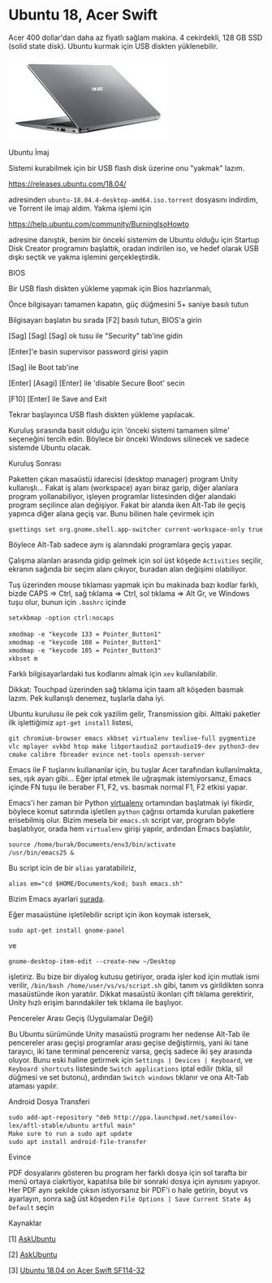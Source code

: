 # Ubuntu 18, Acer Swift

Acer 400 dollar'dan daha az fiyatlı sağlam makina. 4 cekirdekli, 128
GB SSD (solid state disk). Ubuntu kurmak için USB diskten
yüklenebilir.

![](acerswift.jpg)

Ubuntu İmaj

Sistemi kurabilmek için bir USB flash disk üzerine onu "yakmak" lazım.

https://releases.ubuntu.com/18.04/

adresinden `ubuntu-18.04.4-desktop-amd64.iso.torrent` dosyasını
indirdim, ve Torrent ile imajı aldım. Yakma işlemi için

https://help.ubuntu.com/community/BurningIsoHowto

adresine danıştık, benim bir önceki sistemim de Ubuntu olduğu için
Startup Disk Creator programını başlattık, oradan indirilen iso, ve
hedef olarak USB dışkı seçtik ve yakma işlemini gerçekleştirdik. 

BIOS

Bir USB flash diskten yükleme yapmak için Bios hazırlanmalı,

Önce bilgisayarı tamamen kapatın, güç düğmesini 5+ saniye basılı tutun

Bilgisayarı başlatın bu sırada [F2] basılı tutun, BIOS'a girin

[Sag] [Sag] [Sag] ok tusu ile "Security" tab'ine gidin

[Enter]'e basin supervisor password girisi yapin

[Sag] ile Boot tab'ine

[Enter] [Asagi] [Enter] ile 'disable Secure Boot' secin

[F10] [Enter] ile Save and Exit

Tekrar başlayınca USB flash diskten yükleme yapılacak.

Kuruluş sırasında basit olduğu için 'önceki sistemi tamamen silme'
seçeneğini tercih edin. Böylece bir önceki Windows silinecek ve sadece
sistemde Ubuntu olacak.

Kuruluş Sonrası

Paketten çıkan masaüstü idarecisi (desktop manager) program Unity
kullanışlı... Fakat iş alanı (workspace) ayarı biraz garip, diğer
alanlara program yollanabiliyor, işleyen programlar listesinden diğer
alandaki program seçilince alan değişiyor. Fakat bir alanda iken
Alt-Tab ile geçiş yapınca diğer alana geçiş var. Bunu bilinen hale
çevirmek için

```
gsettings set org.gnome.shell.app-switcher current-workspace-only true
```

Böylece Alt-Tab sadece aynı iş alanındaki programlara geçiş yapar.

Çalışma alanları arasında gidip gelmek için sol üst köşede
`Activities` seçilir, ekranın sağında bir seçim alanı çıkıyor, buradan
alan değişimi olabiliyor.

Tuş üzerinden mouse tıklaması yapmak için bu makinada bazı kodlar
farklı, bizde CAPS => Ctrl, sağ tıklama => Ctrl, sol tıklama => Alt
Gr, ve Windows tuşu olur, bunun için `.bashrc` içinde

```
setxkbmap -option ctrl:nocaps

xmodmap -e "keycode 133 = Pointer_Button1"
xmodmap -e "keycode 108 = Pointer_Button1"
xmodmap -e "keycode 105 = Pointer_Button3"
xkbset m
```

Farklı bilgisayarlardaki tus kodlarını almak için `xev` kullanılabilir.

Dikkat: Touchpad üzerinden sağ tıklama için taam alt köşeden basmak
lazım. Pek kullanışlı denemez, tuşlarla daha iyi.

Ubuntu kurulusu ile pek cok yazilim gelir, Transmission gibi. Alttaki
paketler ilk işlettiğimiz `apt-get install` listesi,


```
git chromium-browser emacs xkbset virtualenv texlive-full pygmentize
vlc mplayer xvkbd htop make libportaudio2 portaudio19-dev python3-dev
cmake calibre fbreader evince net-tools openssh-server
```

Emacs ile F tuşlarını kullananlar için, bu tuşlar Acer tarafından
kullanılmakta, ses, ışık ayarı gibi... Eğer iptal etmek ile uğraşmak
istemiyorsanız, Emacs içinde FN tuşu ile beraber F1, F2, vs. basmak
normal F1, F2 etkisi yapar.

Emacs'i her zaman bir Python [virtualenv](../../2018/08/virtualenv-python-izole-sanal-calsma.md)
ortamından başlatmak iyi fikirdir, böylece komut satırında işletilen
`python` çağrısı ortamda kurulan paketlere erisebilmiş olur. Bizim
mesela bir `emacs.sh` script var, program böyle başlatılıyor, orada
hem `virtualenv` girişi yapılır, ardından Emacs başlatılır,

```
source /home/burak/Documents/env3/bin/activate 
/usr/bin/emacs25 &
```

Bu script icin de bir `alias` yaratabiliriz,

```
alias em="cd $HOME/Documents/kod; bash emacs.sh"
```

Bizim Emacs ayarlari [surada](https://github.com/burakbayramli/kod/tree/master/site-lisp).


Eğer masaüstüne işletilebilir script için ikon koymak istersek,

```
sudo apt-get install gnome-panel
```

ve

```
gnome-desktop-item-edit --create-new ~/Desktop
```

işletiriz. Bu bize bir diyalog kutusu getiriyor, orada işler kod için
mutlak ismi verilir, `/bin/bash /home/user/vs/vs/script.sh` gibi,
tanım vs girildikten sonra masaüstünde ikon yaratılır. Dikkat masaüstü
ikonları çift tıklama gerektirir, Unity hızlı erişim barındakiler tek
tıklama ile başlıyor.

Pencereler Arası Geçiş (Uygulamalar Değil)

Bu Ubuntu sürümünde Unity masaüstü programı her nedense Alt-Tab ile
pencereler arası geçişi programlar arası geçise değiştirmiş, yani iki
tane tarayıcı, iki tane terminal pencereniz varsa, geçiş sadece iki
şey arasında oluyor. Bunu eski haline getirmek için `Settings |
Devices | Keyboard`, ve `Keyboard shortcuts` listesinde `Switch
applications` iptal edilir (tıkla, sil düğmesi ve set butonu),
ardından `Switch windows` tıklanır ve ona Alt-Tab ataması yapılır.


Android Dosya Transferi

```
sudo add-apt-repository "deb http://ppa.launchpad.net/samoilov-lex/aftl-stable/ubuntu artful main"
Make sure to run a sudo apt update 
sudo apt install android-file-transfer
```

Evince

PDF dosyalarını gösteren bu program her farklı dosya için sol tarafta
bir menü ortaya ciakrtiyor, kapatılsa bile bir sonraki dosya için
aynısını yapıyor. Her PDF aynı şekilde çıksın istiyorsanız bir PDF'i o
hale getirin, boyut vs ayarlayın, sonra sağ üst köşeden `File Options |
Save Current State Aş Default` seçin

Kaynaklar

[1] [AskUbuntu](https://askubuntu.com/questions/1092758/how-to-make-ubuntu-18-04-gnome-workspace-prohibit-alt-tab-to-windows-on-other)

[2] [AskUbuntu](https://askubuntu.com/questions/64222/how-can-i-create-launchers-on-my-desktop)

[3] [Ubuntu 18.04 on Acer Swift SF114-32](http://michaelb.org/ubuntu-18-04-on-acer-swift/)
